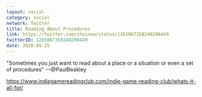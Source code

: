 ```yaml
---
layout: social
category: social
network: Twitter
title: Reading About Procedures
link: https://twitter.com/steinea/status/1265067358248296449
twitterID: 1265067358248296449
date: 2020-05-25
---
```


"Sometimes you just want to read about a place or a situation or even a set of procedures" —@PaulBeakley

<https://www.indiegamereadingclub.com/indie-game-reading-club/whats-it-all-for/>
